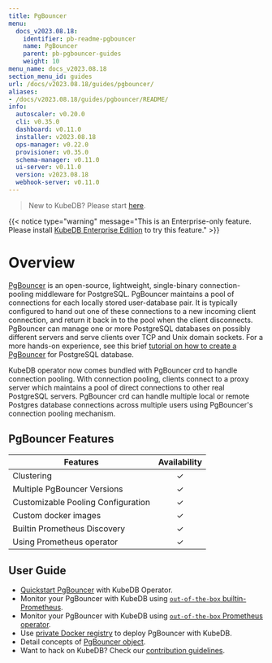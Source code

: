 ```yaml
---
title: PgBouncer
menu:
  docs_v2023.08.18:
    identifier: pb-readme-pgbouncer
    name: PgBouncer
    parent: pb-pgbouncer-guides
    weight: 10
menu_name: docs_v2023.08.18
section_menu_id: guides
url: /docs/v2023.08.18/guides/pgbouncer/
aliases:
- /docs/v2023.08.18/guides/pgbouncer/README/
info:
  autoscaler: v0.20.0
  cli: v0.35.0
  dashboard: v0.11.0
  installer: v2023.08.18
  ops-manager: v0.22.0
  provisioner: v0.35.0
  schema-manager: v0.11.0
  ui-server: v0.11.0
  version: v2023.08.18
  webhook-server: v0.11.0
---
```


> New to KubeDB? Please start [here](/docs/v2023.08.18/README).

{{< notice type="warning" message="This is an Enterprise-only feature. Please install [KubeDB Enterprise Edition](/docs/v2023.08.18/setup/install/enterprise) to try this feature." >}}

# Overview

[PgBouncer](https://pgbouncer.github.io/) is an open-source, lightweight, single-binary connection-pooling middleware for PostgreSQL. PgBouncer maintains a pool of connections for each locally stored user-database pair. It is typically configured to hand out one of these connections to a new incoming client connection, and return it back in to the pool when the client disconnects. PgBouncer can manage one or more PostgreSQL databases on possibly different servers and serve clients over TCP and Unix domain sockets. For a more hands-on experience, see this brief [tutorial on how to create a PgBouncer](https://pgdash.io/blog/pgbouncer-connection-pool.html) for PostgreSQL database.

KubeDB operator now comes bundled with PgBouncer crd to handle connection pooling. With connection pooling, clients connect to a proxy server which maintains a pool of direct connections to other real PostgreSQL servers. PgBouncer crd can handle multiple local or remote Postgres database connections across multiple users using PgBouncer's connection pooling mechanism.

## PgBouncer Features

| Features                           | Availability |
|------------------------------------| :----------: |
| Clustering                         |   &#10003;   |
| Multiple PgBouncer Versions        |   &#10003;   |
| Customizable Pooling Configuration |   &#10003;   |
| Custom docker images               |   &#10003;   |
| Builtin Prometheus Discovery       |   &#10003;   |
| Using Prometheus operator          |   &#10003;   |

## User Guide

- [Quickstart PgBouncer](/docs/v2023.08.18/guides/pgbouncer/quickstart/quickstart) with KubeDB Operator.
- Monitor your PgBouncer with KubeDB using [`out-of-the-box` builtin-Prometheus](/docs/v2023.08.18/guides/pgbouncer/monitoring/using-builtin-prometheus).
- Monitor your PgBouncer with KubeDB using [`out-of-the-box` Prometheus operator](/docs/v2023.08.18/guides/pgbouncer/monitoring/using-prometheus-operator).
- Use [private Docker registry](/docs/v2023.08.18/guides/pgbouncer/private-registry/using-private-registry) to deploy PgBouncer with KubeDB.
- Detail concepts of [PgBouncer object](/docs/v2023.08.18/guides/pgbouncer/concepts/pgbouncer).
- Want to hack on KubeDB? Check our [contribution guidelines](/docs/v2023.08.18/CONTRIBUTING).
